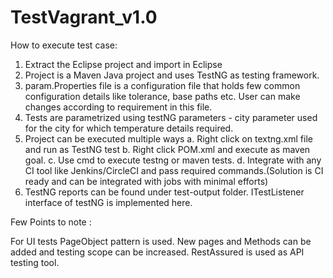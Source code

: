 # TestVagrant_v1.0

How to execute test case:

1. Extract the Eclipse project and import in Eclipse
2. Project is a Maven Java project and uses TestNG as testing framework.
3. param.Properties file is a configuration file that holds few common configuration details like tolerance, base paths etc. User can make changes according to requirement in this file.
4. Tests are parametrized using testNG parameters - city parameter used for the city for which temperature details required.
5. Project can be executed multiple ways
	a. Right click on textng.xml file and run as TestNG test
	b. Right click POM.xml and execute as maven goal.
	c. Use cmd to execute testng or maven tests.
	d. Integrate with any CI tool like Jenkins/CircleCI and pass required commands.(Solution is CI ready and can be integrated with jobs with minimal efforts)
6. TestNG reports can be found under test-output folder. ITestListener interface of testNG is implemented here.


Few Points to note :

For UI tests PageObject pattern is used. New pages and Methods can be added and testing scope can be increased.
RestAssured is used as API testing tool.


	

